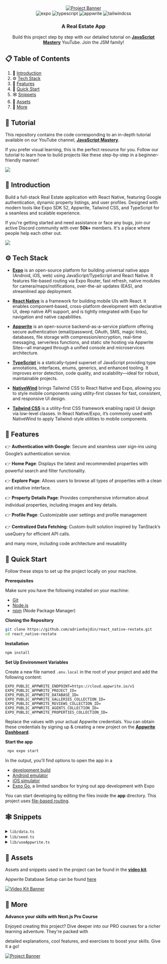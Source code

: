 <div align="center">
  <br />
    <a href="https://youtu.be/CzJQEstIiEI" target="_blank">
      <img src="assets/readme/hero.webp" alt="Project Banner">
    </a>
  <br />
  <div>
    <img src="https://img.shields.io/badge/-Expo-black?style=for-the-badge&logoColor=white&logo=expo&color=000020" alt="expo" />
    <img src="https://img.shields.io/badge/-TypeScript-black?style=for-the-badge&logoColor=white&logo=typescript&color=3178C6" alt="typescript" />
    <img src="https://img.shields.io/badge/-Appwrite-black?style=for-the-badge&logoColor=white&logo=appwrite&color=FD366E" alt="appwrite" />
    <img src="https://img.shields.io/badge/-Tailwind_CSS-black?style=for-the-badge&logoColor=white&logo=tailwindcss&color=06B6D4" alt="tailwindcss" />
  </div>

  <h3 align="center">A Real Estate App</h3>

   <div align="center">
     Build this project step by step with our detailed tutorial on <a href="https://www.youtube.com/@javascriptmastery/videos" target="_blank"><b>JavaScript Mastery</b></a> YouTube. Join the JSM family!
    </div>
</div>

## 📋 <a name="table">Table of Contents</a>

1. 🤖 [Introduction](#introduction)
2. ⚙️ [Tech Stack](#tech-stack)
3. 🔋 [Features](#features)
4. 🤸 [Quick Start](#quick-start)
5. 🕸️ [Snippets](#snippets)
6. 🔗 [Assets](#links)
7. 🚀 [More](#more)

## 🚨 Tutorial

This repository contains the code corresponding to an in-depth tutorial available on our YouTube channel, <a href="https://www.youtube.com/@javascriptmastery/videos" target="_blank"><b>JavaScript Mastery</b></a>. 

If you prefer visual learning, this is the perfect resource for you. Follow our tutorial to learn how to build projects like these step-by-step in a beginner-friendly manner!

<a href="https://youtu.be/CzJQEstIiEI" target="_blank"><img src="https://github.com/sujatagunale/EasyRead/assets/151519281/1736fca5-a031-4854-8c09-bc110e3bc16d" /></a>

## <a name="introduction">🤖 Introduction</a>

Build a full-stack Real Estate application with React Native, featuring Google authentication, dynamic property listings, and user profiles. Designed with modern tools like Expo SDK 52, Appwrite, Tailwind CSS, and TypeScript for a seamless and scalable experience.

If you're getting started and need assistance or face any bugs, join our active Discord community with over **50k+** members. It's a place where people help each other out.

<a href="https://discord.com/invite/n6EdbFJ" target="_blank"><img src="https://github.com/sujatagunale/EasyRead/assets/151519281/618f4872-1e10-42da-8213-1d69e486d02e" /></a>

## <a name="tech-stack">⚙️ Tech Stack</a>

- **[Expo](https://expo.dev/)** is an open-source platform for building universal native apps (Android, iOS, web) using JavaScript/TypeScript and React Native. It features file-based routing via Expo Router, fast refresh, native modules for camera/maps/notifications, over-the-air updates (EAS), and streamlined app deployment.

- **[React Native](https://reactnative.dev/)** is a framework for building mobile UIs with React. It enables component‑based, cross-platform development with declarative UI, deep native API support, and is tightly integrated with Expo for navigation and native capabilities.

- **[Appwrite](https://jsm.dev/rn25-appwrite)** is an open-source backend-as-a-service platform offering secure authentication (email/password, OAuth, SMS, magic links), databases, file storage with compression/encryption, real-time messaging, serverless functions, and static site hosting via Appwrite Sites—all managed through a unified console and microservices architecture.

- **[TypeScript](https://www.typescriptlang.org/)** is a statically-typed superset of JavaScript providing type annotations, interfaces, enums, generics, and enhanced tooling. It improves error detection, code quality, and scalability—ideal for robust, maintainable projects.

- **[NativeWind](https://www.nativewind.dev/)** brings Tailwind CSS to React Native and Expo, allowing you to style mobile components using utility-first classes for fast, consistent, and responsive UI design.

- **[Tailwind CSS](https://tailwindcss.com/)** is a utility-first CSS framework enabling rapid UI design via low-level classes. In React Native/Expo, it’s commonly used with NativeWind to apply Tailwind-style utilities to mobile components.

## <a name="features">🔋 Features</a>

👉 **Authentication with Google**: Secure and seamless user sign-ins using Google’s authentication service.

👉 **Home Page**: Displays the latest and recommended properties with powerful search and filter functionality.

👉 **Explore Page**: Allows users to browse all types of properties with a clean and intuitive interface.

👉 **Property Details Page**: Provides comprehensive information about individual properties, including images and key details.

👉 **Profile Page**: Customizable user settings and profile management

👉 **Centralized Data Fetching**: Custom-built solution inspired by TanStack’s useQuery for efficient API calls.

and many more, including code architecture and reusability 

## <a name="quick-start">🤸 Quick Start</a>

Follow these steps to set up the project locally on your machine.

**Prerequisites**

Make sure you have the following installed on your machine:

- [Git](https://git-scm.com/)
- [Node.js](https://nodejs.org/en)
- [npm](https://www.npmjs.com/) (Node Package Manager)

**Cloning the Repository**

```bash
git clone https://github.com/adrianhajdin/react_native-restate.git
cd react_native-restate
```

**Installation** 

```bash
npm install
```

**Set Up Environment Variables**

Create a new file named `.env.local` in the root of your project and add the following content:

```env
EXPO_PUBLIC_APPWRITE_ENDPOINT=https://cloud.appwrite.io/v1
EXPO_PUBLIC_APPWRITE_PROJECT_ID=
EXPO_PUBLIC_APPWRITE_DATABASE_ID=
EXPO_PUBLIC_APPWRITE_GALLERIES_COLLECTION_ID=
EXPO_PUBLIC_APPWRITE_REVIEWS_COLLECTION_ID=
EXPO_PUBLIC_APPWRITE_AGENTS_COLLECTION_ID=
EXPO_PUBLIC_APPWRITE_PROPERTIES_COLLECTION_ID=
```

Replace the values with your actual Appwrite credentials. You can obtain these credentials by signing up & creating a new project on the [**Appwrite Dashboard**](https://jsm.dev/rn25-appwrite).

**Start the app**
   
```bash
 npx expo start
```

In the output, you'll find options to open the app in a

- [development build](https://docs.expo.dev/develop/development-builds/introduction/)
- [Android emulator](https://docs.expo.dev/workflow/android-studio-emulator/)
- [iOS simulator](https://docs.expo.dev/workflow/ios-simulator/)
- [Expo Go](https://expo.dev/go), a limited sandbox for trying out app development with Expo

You can start developing by editing the files inside the **app** directory. This project uses [file-based routing](https://docs.expo.dev/router/introduction).

## <a name="snippets">🕸️ Snippets</a>

<details>
<summary><code>lib/data.ts</code></summary>

```ts
export const galleryImages = [
  "https://images.unsplash.com/photo-1507089947368-19c1da9775ae?q=60&w=640&auto=format&fit=crop&ixlib=rb-4.0.3&ixid=M3wxMjA3fDB8MHxwaG90by1wYWdlfHx8fGVufDB8fHx8fA%3D%3D",
  "https://unsplash.com/photos/comfort-room-with-white-bathtub-and-brown-wooden-cabinets-CMejBwGAdGk",
  "https://images.unsplash.com/photo-1638799869566-b17fa794c4de?q=60&w=640&auto=format&fit=crop&ixlib=rb-4.0.3&ixid=M3wxMjA3fDB8MHxwaG90by1wYWdlfHx8fGVufDB8fHx8fA%3D%3D",
  "https://images.unsplash.com/photo-1560185009-dddeb820c7b7?q=60&w=640&auto=format&fit=crop&ixlib=rb-4.0.3&ixid=M3wxMjA3fDB8MHxwaG90by1wYWdlfHx8fGVufDB8fHx8fA%3D%3D",
  "https://images.unsplash.com/photo-1641910532059-ad684fd3049c?q=60&w=640&auto=format&fit=crop&ixlib=rb-4.0.3&ixid=M3wxMjA3fDB8MHxwaG90by1wYWdlfHx8fGVufDB8fHx8fA%3D%3D",
  "https://images.unsplash.com/photo-1621293954908-907159247fc8?q=60&w=640&auto=format&fit=crop&ixlib=rb-4.0.3&ixid=M3wxMjA3fDB8MHxwaG90by1wYWdlfHx8fGVufDB8fHx8fA%3D%3D",
  "https://images.unsplash.com/photo-1604328702728-d26d2062c20b?q=60&w=640&auto=format&fit=crop&ixlib=rb-4.0.3&ixid=M3wxMjA3fDB8MHxwaG90by1wYWdlfHx8fGVufDB8fHx8fA%3D%3D",
  "https://images.unsplash.com/photo-1600435335786-d74d2bb6de37?q=60&w=640&auto=format&fit=crop&ixlib=rb-4.0.3&ixid=M3wxMjA3fDB8MHxwaG90by1wYWdlfHx8fGVufDB8fHx8fA%3D%3D",
  "https://images.unsplash.com/photo-1560448204-603b3fc33ddc?q=60&w=640&auto=format&fit=crop&ixlib=rb-4.0.3&ixid=M3wxMjA3fDB8MHxwaG90by1wYWdlfHx8fGVufDB8fHx8fA%3D%3D",
  "https://images.unsplash.com/photo-1635108198979-9806fdf275c6?q=60&w=640&auto=format&fit=crop&ixlib=rb-4.0.3&ixid=M3wxMjA3fDB8MHxwaG90by1wYWdlfHx8fGVufDB8fHx8fA%3D%3D",
];

export const agentImages = [
  "https://images.unsplash.com/photo-1691335053879-02096d6ee2ca?q=60&w=640&auto=format&fit=crop&ixlib=rb-4.0.3&ixid=M3wxMjA3fDB8MHxwaG90by1wYWdlfHx8fGVufDB8fHx8fA%3D%3D",
  "https://images.unsplash.com/photo-1544723495-432537d12f6c?q=60&w=640&auto=format&fit=crop&ixlib=rb-4.0.3&ixid=M3wxMjA3fDB8MHxwaG90by1wYWdlfHx8fGVufDB8fHx8fA%3D%3D",
  "https://images.unsplash.com/photo-1492562080023-ab3db95bfbce?q=60&w=640&auto=format&fit=crop&ixlib=rb-4.0.3&ixid=M3wxMjA3fDB8MHxwaG90by1wYWdlfHx8fGVufDB8fHx8fA%3D%3D",
  "https://images.unsplash.com/photo-1542507464418-09c375b86bbe?q=60&w=640&auto=format&fit=crop&ixlib=rb-4.0.3&ixid=M3wxMjA3fDB8MHxwaG90by1wYWdlfHx8fGVufDB8fHx8fA%3D%3D",
  "https://images.unsplash.com/photo-1534308143481-c55f00be8bd7?q=60&w=640&auto=format&fit=crop&ixlib=rb-4.0.3&ixid=M3wxMjA3fDB8MHxwaG90by1wYWdlfHx8fGVufDB8fHx8fA%3D%3D",
];

export const reviewImages = [
  "https://images.unsplash.com/photo-1517331671191-ddc2c6d3ebd1?q=60&w=640&auto=format&fit=crop&ixlib=rb-4.0.3&ixid=M3wxMjA3fDB8MHxwaG90by1wYWdlfHx8fGVufDB8fHx8fA%3D%3D",
  "https://images.unsplash.com/photo-1474176857210-7287d38d27c6?q=60&w=640&auto=format&fit=crop&ixlib=rb-4.0.3&ixid=M3wxMjA3fDB8MHxwaG90by1wYWdlfHx8fGVufDB8fHx8fA%3D%3D",
  "https://images.unsplash.com/photo-1511551203524-9a24350a5771?q=60&w=640&auto=format&fit=crop&ixlib=rb-4.0.3&ixid=M3wxMjA3fDB8MHxwaG90by1wYWdlfHx8fGVufDB8fHx8fA%3D%3D",
  "https://images.unsplash.com/photo-1507591064344-4c6ce005b128?q=60&w=640&auto=format&fit=crop&ixlib=rb-4.0.3&ixid=M3wxMjA3fDB8MHxwaG90by1wYWdlfHx8fGVufDB8fHx8fA%3D%3D",
  "https://images.unsplash.com/photo-1438761681033-6461ffad8d80?q=60&w=640&auto=format&fit=crop&ixlib=rb-4.0.3&ixid=M3wxMjA3fDB8MHxwaG90by1wYWdlfHx8fGVufDB8fHx8fA%3D%3D",
];

export const propertiesImages = [
  "https://images.unsplash.com/photo-1580587771525-78b9dba3b914?q=60&w=640&auto=format&fit=crop&ixlib=rb-4.0.3&ixid=M3wxMjA3fDB8MHxwaG90by1wYWdlfHx8fGVufDB8fHx8fA%3D%3D",
  "https://images.unsplash.com/photo-1605146768851-eda79da39897?q=60&w=640&auto=format&fit=crop&ixlib=rb-4.0.3&ixid=M3wxMjA3fDB8MHxwaG90by1wYWdlfHx8fGVufDB8fHx8fA%3D%3D",
  "https://images.unsplash.com/photo-1568605114967-8130f3a36994?q=60&w=640&auto=format&fit=crop&ixlib=rb-4.0.3&ixid=M3wxMjA3fDB8MHxwaG90by1wYWdlfHx8fGVufDB8fHx8fA%3D%3D",
  "https://images.unsplash.com/photo-1564013799919-ab600027ffc6?q=60&w=640&auto=format&fit=crop&ixlib=rb-4.0.3&ixid=M3wxMjA3fDB8MHxwaG90by1wYWdlfHx8fGVufDB8fHx8fA%3D%3D",
  "https://images.unsplash.com/photo-1561753757-d8880c5a3551?q=60&w=640&auto=format&fit=crop&ixlib=rb-4.0.3&ixid=M3wxMjA3fDB8MHxwaG90by1wYWdlfHx8fGVufDB8fHx8fA%3D%3D",
  "https://images.unsplash.com/photo-1551241090-67de81d3541c?q=60&w=640&auto=format&fit=crop&ixlib=rb-4.0.3&ixid=M3wxMjA3fDB8MHxwaG90by1wYWdlfHx8fGVufDB8fHx8fA%3D%3D",
  "https://images.unsplash.com/photo-1697299262049-e9b5fa1e9761?q=60&w=640&auto=format&fit=crop&ixlib=rb-4.0.3&ixid=M3wxMjA3fDB8MHxwaG90by1wYWdlfHx8fGVufDB8fHx8fA%3D%3D",
  "https://images.unsplash.com/photo-1719299225324-301bad5c333c?q=60&w=640&auto=format&fit=crop&ixlib=rb-4.0.3&ixid=M3wxMjA3fDB8MHxwaG90by1wYWdlfHx8fGVufDB8fHx8fA%3D%3D",
  "https://images.unsplash.com/photo-1582063289852-62e3ba2747f8?q=60&w=640&auto=format&fit=crop&ixlib=rb-4.0.3&ixid=M3wxMjA3fDB8MHxwaG90by1wYWdlfHx8fGVufDB8fHx8fA%3D%3D",
  "https://images.unsplash.com/photo-1516095901529-0ef7be431a4f?q=60&w=640&auto=format&fit=crop&ixlib=rb-4.0.3&ixid=M3wxMjA3fDB8MHxwaG90by1wYWdlfHx8fGVufDB8fHx8fA%3D%3D",
  "https://images.unsplash.com/photo-1600585153490-76fb20a32601?q=60&w=640&auto=format&fit=crop&ixlib=rb-4.0.3&ixid=M3wxMjA3fDB8MHxwaG90by1wYWdlfHx8fGVufDB8fHx8fA%3D%3D",
  "https://images.unsplash.com/photo-1605276373954-0c4a0dac5b12?q=60&w=640&auto=format&fit=crop&ixlib=rb-4.0.3&ixid=M3wxMjA3fDB8MHxwaG90by1wYWdlfHx8fGVufDB8fHx8fA%3D%3D",
  "https://images.unsplash.com/photo-1583608205776-bfd35f0d9f83?q=60&w=640&auto=format&fit=crop&ixlib=rb-4.0.3&ixid=M3wxMjA3fDB8MHxwaG90by1wYWdlfHx8fGVufDB8fHx8fA%3D%3D",
  "https://images.unsplash.com/photo-1720432972486-2d53db5badf0?q=60&w=640&auto=format&fit=crop&ixlib=rb-4.0.3&ixid=M3wxMjA3fDB8MHxwaG90by1wYWdlfHx8fGVufDB8fHx8fA%3D%3D",
];
```

</details>

<details>
<summary><code>lib/seed.ts</code></summary>

```ts
import { ID } from "react-native-appwrite";
import { databases, config } from "./appwrite";
import {
  agentImages,
  galleryImages,
  propertiesImages,
  reviewImages,
} from "./data";

const COLLECTIONS = {
  AGENT: config.agentsCollectionId,
  REVIEWS: config.reviewsCollectionId,
  GALLERY: config.galleriesCollectionId,
  PROPERTY: config.propertiesCollectionId,
};

const propertyTypes = [
  "House",
  "Townhomes",
  "Condos",
  "Duplexes",
  "Studios",
  "Villa",
  "Apartments",
  "Others",
];

const facilities = [
  "Laundry",
  "Car Parking",
  "Sports Center",
  "Cutlery",
  "Gym",
  "Swimming pool",
  "Wifi",
  "Pet Center",
];

function getRandomSubset<T>(
  array: T[],
  minItems: number,
  maxItems: number
): T[] {
  if (minItems > maxItems) {
    throw new Error("minItems cannot be greater than maxItems");
  }
  if (minItems < 0 || maxItems > array.length) {
    throw new Error(
      "minItems or maxItems are out of valid range for the array"
    );
  }

  // Generate a random size for the subset within the range [minItems, maxItems]
  const subsetSize =
    Math.floor(Math.random() * (maxItems - minItems + 1)) + minItems;

  // Create a copy of the array to avoid modifying the original
  const arrayCopy = [...array];

  // Shuffle the array copy using Fisher-Yates algorithm
  for (let i = arrayCopy.length - 1; i > 0; i--) {
    const randomIndex = Math.floor(Math.random() * (i + 1));
    [arrayCopy[i], arrayCopy[randomIndex]] = [
      arrayCopy[randomIndex],
      arrayCopy[i],
    ];
  }

  // Return the first `subsetSize` elements of the shuffled array
  return arrayCopy.slice(0, subsetSize);
}

async function seed() {
  try {
    // Clear existing data from all collections
    for (const key in COLLECTIONS) {
      const collectionId = COLLECTIONS[key as keyof typeof COLLECTIONS];
      const documents = await databases.listDocuments(
        config.databaseId!,
        collectionId!
      );
      for (const doc of documents.documents) {
        await databases.deleteDocument(
          config.databaseId!,
          collectionId!,
          doc.$id
        );
      }
    }

    console.log("Cleared all existing data.");

    // Seed Agents
    const agents = [];
    for (let i = 1; i <= 5; i++) {
      const agent = await databases.createDocument(
        config.databaseId!,
        COLLECTIONS.AGENT!,
        ID.unique(),
        {
          name: `Agent ${i}`,
          email: `agent${i}@example.com`,
          avatar: agentImages[Math.floor(Math.random() * agentImages.length)],
        }
      );
      agents.push(agent);
    }
    console.log(`Seeded ${agents.length} agents.`);

    // Seed Reviews
    const reviews = [];
    for (let i = 1; i <= 20; i++) {
      const review = await databases.createDocument(
        config.databaseId!,
        COLLECTIONS.REVIEWS!,
        ID.unique(),
        {
          name: `Reviewer ${i}`,
          avatar: reviewImages[Math.floor(Math.random() * reviewImages.length)],
          review: `This is a review by Reviewer ${i}.`,
          rating: Math.floor(Math.random() * 5) + 1, // Rating between 1 and 5
        }
      );
      reviews.push(review);
    }
    console.log(`Seeded ${reviews.length} reviews.`);

    // Seed Galleries
    const galleries = [];
    for (const image of galleryImages) {
      const gallery = await databases.createDocument(
        config.databaseId!,
        COLLECTIONS.GALLERY!,
        ID.unique(),
        { image }
      );
      galleries.push(gallery);
    }

    console.log(`Seeded ${galleries.length} galleries.`);

    // Seed Properties
    for (let i = 1; i <= 20; i++) {
      const assignedAgent = agents[Math.floor(Math.random() * agents.length)];

      const assignedReviews = getRandomSubset(reviews, 5, 7); // 5 to 7 reviews
      const assignedGalleries = getRandomSubset(galleries, 3, 8); // 3 to 8 galleries

      const selectedFacilities = facilities
        .sort(() => 0.5 - Math.random())
        .slice(0, Math.floor(Math.random() * facilities.length) + 1);

      const image =
        propertiesImages.length - 1 >= i
          ? propertiesImages[i]
          : propertiesImages[
              Math.floor(Math.random() * propertiesImages.length)
            ];

      const property = await databases.createDocument(
        config.databaseId!,
        COLLECTIONS.PROPERTY!,
        ID.unique(),
        {
          name: `Property ${i}`,
          type: propertyTypes[Math.floor(Math.random() * propertyTypes.length)],
          description: `This is the description for Property ${i}.`,
          address: `123 Property Street, City ${i}`,
          geolocation: `192.168.1.${i}, 192.168.1.${i}`,
          price: Math.floor(Math.random() * 9000) + 1000,
          area: Math.floor(Math.random() * 3000) + 500,
          bedrooms: Math.floor(Math.random() * 5) + 1,
          bathrooms: Math.floor(Math.random() * 5) + 1,
          rating: Math.floor(Math.random() * 5) + 1,
          facilities: selectedFacilities,
          image: image,
          agent: assignedAgent.$id,
          reviews: assignedReviews.map((review) => review.$id),
          gallery: assignedGalleries.map((gallery) => gallery.$id),
        }
      );

      console.log(`Seeded property: ${property.name}`);
    }

    console.log("Data seeding completed.");
  } catch (error) {
    console.error("Error seeding data:", error);
  }
}

export default seed;
```

</details>

<details>
<summary><code>lib/useAppwrite.ts</code></summary>

```ts
import { Alert } from "react-native";
import { useEffect, useState, useCallback } from "react";

interface UseAppwriteOptions<T, P extends Record<string, string | number>> {
  fn: (params: P) => Promise<T>;
  params?: P;
  skip?: boolean;
}

interface UseAppwriteReturn<T, P> {
  data: T | null;
  loading: boolean;
  error: string | null;
  refetch: (newParams: P) => Promise<void>;
}

export const useAppwrite = <T, P extends Record<string, string | number>>({
  fn,
  params = {} as P,
  skip = false,
}: UseAppwriteOptions<T, P>): UseAppwriteReturn<T, P> => {
  const [data, setData] = useState<T | null>(null);
  const [loading, setLoading] = useState(!skip);
  const [error, setError] = useState<string | null>(null);

  const fetchData = useCallback(
    async (fetchParams: P) => {
      setLoading(true);
      setError(null);

      try {
        const result = await fn(fetchParams);
        setData(result);
      } catch (err: unknown) {
        const errorMessage =
          err instanceof Error ? err.message : "An unknown error occurred";
        setError(errorMessage);
        Alert.alert("Error", errorMessage);
      } finally {
        setLoading(false);
      }
    },
    [fn]
  );

  useEffect(() => {
    if (!skip) {
      fetchData(params);
    }
  }, []);

  const refetch = async (newParams: P) => await fetchData(newParams);

  return { data, loading, error, refetch };
};
```

</details>

## <a name="links">🔗 Assets</a>

Assets and snippets used in the project can be found in the **[video kit](https://jsm.dev/rn25-restate)**.

Appwrite Database Setup can be found [here](https://jsmastery.notion.site/Database-Setup-16260f3cbaf3807f8fb6cbed8d1e84fd)

<a href="https://jsm.dev/rn25-restate" target="_blank">
  <img src="assets/readme/videokit.webp" alt="Video Kit Banner">
</a>


## <a name="more">🚀 More</a>

**Advance your skills with Next.js Pro Course**

Enjoyed creating this project? Dive deeper into our PRO courses for a richer learning adventure. They're packed with

detailed explanations, cool features, and exercises to boost your skills. Give it a go!

<a href="https://jsm.dev/rn25-jsm" target="_blank">
   <img src="assets/readme/jsmpro.webp" alt="Project Banner">
</a>
